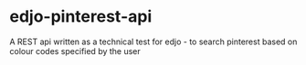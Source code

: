 # edjo-pinterest-api
A REST api written as a technical test for edjo - to search pinterest based on colour codes specified by the user
